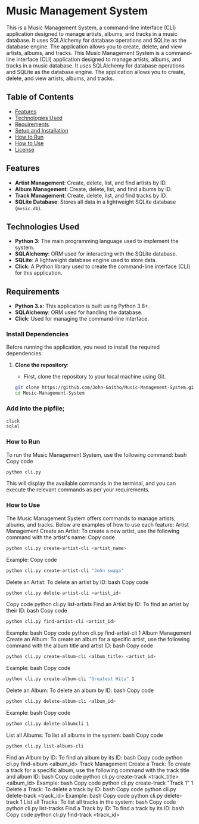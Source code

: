 # Music Management System

This is a Music Management System, a command-line interface (CLI) application designed to manage artists, albums, and tracks in a music database. It uses SQLAlchemy for database operations and SQLite as the database engine. The application allows you to create, delete, and view artists, albums, and tracks.
This Music Management System is a command-line interface (CLI) application designed to manage artists, albums, and tracks in a music database. It uses SQLAlchemy for database operations and SQLite as the database engine. The application allows you to create, delete, and view artists, albums, and tracks.

## Table of Contents
- [Features](#features)
- [Technologies Used](#technologies-used)
- [Requirements](#requirements)
- [Setup and Installation](#setup-and-installation)
- [How to Run](#how-to-run)
- [How to Use](#how-to-use)
- [License](#license)

## Features
- **Artist Management**: Create, delete, list, and find artists by ID.
- **Album Management**: Create, delete, list, and find albums by ID.
- **Track Management**: Create, delete, list, and find tracks by ID.
- **SQLite Database**: Stores all data in a lightweight SQLite database (`music.db`).

## Technologies Used
- **Python 3**: The main programming language used to implement the system.
- **SQLAlchemy**: ORM used for interacting with the SQLite database.
- **SQLite**: A lightweight database engine used to store data.
- **Click**: A Python library used to create the command-line interface (CLI) for this application.

## Requirements
- **Python 3.x**: This application is built using Python 3.8+.
- **SQLAlchemy**: ORM used for handling the database.
- **Click**: Used for managing the command-line interface.

### Install Dependencies

Before running the application, you need to install the required dependencies:

1. **Clone the repository**:
   - First, clone the repository to your local machine using Git.

   ```bash
   git clone https://github.com/John-Gaitho/Music-Management-System.git
   cd Music-Management-System
   ```
### Add into the pipfile;
   ```bash
  click
  sqlal
```
###   How to Run
To run the Music Management System, use the following command:
bash
Copy code
```bash
python cli.py
```
This will display the available commands in the terminal, and you can execute the relevant commands as per your requirements.
### How to Use
The Music Management System offers commands to manage artists, albums, and tracks. Below are examples of how to use each feature:
Artist Management
Create an Artist:
To create a new artist, use the following command with the artist's name:
Copy code
```bash
python cli.py create-artist-cli <artist_name>
```
Example:
Copy code
```bash
python cli.py create-artist-cli "John swaga"
```
Delete an Artist:
To delete an artist by ID:
bash
Copy code
```bash
python cli.py delete-artist-cli <artist_id>
```
Copy code
python cli.py list-artists
Find an Artist by ID:
To find an artist by their ID:
bash
Copy code
```bash
python cli.py find-artist-cli <artist_id>
```
Example:
bash
Copy code
python cli.py find-artist-cli 1
Album Management
Create an Album:
To create an album for a specific artist, use the following command with the album title and artist ID:
bash
Copy code
```bash
python cli.py create-album-cli <album_title> <artist_id>
```
Example:
bash
Copy code
```bash
python cli.py create-album-cli "Greatest Hits" 1
```
Delete an Album:
To delete an album by ID:
bash
Copy code
```bash
python cli.py delete-album-cli <album_id>
```
Example:
bash
Copy code
```bash
python cli.py delete-albumcli 1
```
List all Albums:
To list all albums in the system:
bash
Copy code
```bash
python cli.py list-albums-cli
```
Find an Album by ID:
To find an album by its ID:
bash
Copy code
python cli.py find-album <album_id>
Track Management
Create a Track:
To create a track for a specific album, use the following command with the track title and album ID:
bash
Copy code
python cli.py create-track <track_title> <album_id>
Example:
bash
Copy code
python cli.py create-track "Track 1" 1
Delete a Track:
To delete a track by ID:
bash
Copy code
python cli.py delete-track <track_id>
Example:
bash
Copy code
python cli.py delete-track 1
List all Tracks:
To list all tracks in the system:
bash
Copy code
python cli.py list-tracks
Find a Track by ID:
To find a track by its ID:
bash
Copy code
python cli.py find-track <track_id>

